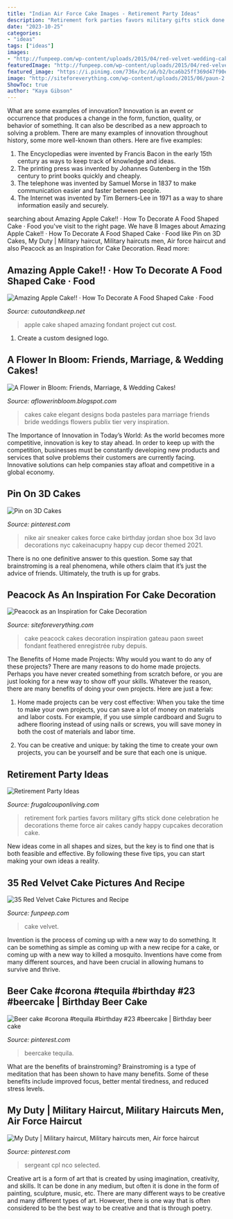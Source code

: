 ```yaml
---
title: "Indian Air Force Cake Images - Retirement Party Ideas"
description: "Retirement fork parties favors military gifts stick done celebration he decorations theme force air cakes candy happy cupcakes decoration cake"
date: "2023-10-25"
categories:
- "ideas"
tags: ["ideas"]
images:
- "http://funpeep.com/wp-content/uploads/2015/04/red-velvet-wedding-cake.jpg"
featuredImage: "http://funpeep.com/wp-content/uploads/2015/04/red-velvet-wedding-cake.jpg"
featured_image: "https://i.pinimg.com/736x/bc/a6/b2/bca6b25ff369d47f90eaafcfdfba54ff.jpg"
image: "http://siteforeverything.com/wp-content/uploads/2015/06/paun-2.jpg"
ShowToc: true
author: "Kaya Gibson"
---
```



What are some examples of innovation?
Innovation is an event or occurrence that produces a change in the form, function, quality, or behavior of something. It can also be described as a new approach to solving a problem. There are many examples of innovation throughout history, some more well-known than others. Here are five examples:
1. The Encyclopedias were invented by Francis Bacon in the early 15th century as ways to keep track of knowledge and ideas.
2. The printing press was invented by Johannes Gutenberg in the 15th century to print books quickly and cheaply.
3. The telephone was invented by Samuel Morse in 1837 to make communication easier and faster between people. 
4. The Internet was invented by Tim Berners-Lee in 1971 as a way to share information easily and securely. 

	

		
searching about Amazing Apple Cake!! · How To Decorate A Food Shaped Cake · Food you've visit to the right page. We have 8 Images about Amazing Apple Cake!! · How To Decorate A Food Shaped Cake · Food like Pin on 3D Cakes, My Duty | Military haircut, Military haircuts men, Air force haircut and also Peacock as an Inspiration for Cake Decoration. Read more:
		
    
## Amazing Apple Cake!! · How To Decorate A Food Shaped Cake · Food

<img loading=lazy src="http://images.coplusk.net/project_images/36295/image/full_CIMG0002_1257614257.jpg" onerror="this.onerror=null;this.src='https://tse1.mm.bing.net/th?id=OIP.bLZ-o42yeM3Cz1gphcTMwgHaFj&amp;pid=15.1';" alt="Amazing Apple Cake!! · How To Decorate A Food Shaped Cake · Food">

_Source: cutoutandkeep.net_

>apple cake shaped amazing fondant project cut cost. 

	

1. Create a custom designed logo.

    
## A Flower In Bloom: Friends, Marriage, &amp; Wedding Cakes!

<img loading=lazy src="http://1.bp.blogspot.com/-600qpjE1TmI/TpzI3DvHwRI/AAAAAAAABME/Npmz6JBJRdg/s1600/103581-wedding-cakes-2.jpg" onerror="this.onerror=null;this.src='https://tse4.mm.bing.net/th?id=OIP.Rb-aCyVU9f3MPLOmb-zCGQAAAA&amp;pid=15.1';" alt="A Flower in Bloom: Friends, Marriage, &amp; Wedding Cakes!">

_Source: aflowerinbloom.blogspot.com_

>cakes cake elegant designs boda pasteles para marriage friends bride weddings flowers publix tier very inspiration. 

	

The Importance of Innovation in Today’s World:
As the world becomes more competitive, innovation is key to stay ahead. In order to keep up with the competition, businesses must be constantly developing new products and services that solve problems their customers are currently facing. Innovative solutions can help companies stay afloat and competitive in a global economy.

    
## Pin On 3D Cakes

<img loading=lazy src="https://i.pinimg.com/736x/50/14/4d/50144dc8e5e58552bf27339a77becad0--d-cakes-birthday-cakes.jpg" onerror="this.onerror=null;this.src='https://tse1.mm.bing.net/th?id=OIP.nhoDmoQ9oJabLnbL6lPutQHaI_&amp;pid=15.1';" alt="Pin on 3D Cakes">

_Source: pinterest.com_

>nike air sneaker cakes force cake birthday jordan shoe box 3d lavo decorations nyc cakeinacupny happy cup decor themed 2021. 

	

There is no one definitive answer to this question. Some say that brainstroming is a real phenomena, while others claim that it’s just the advice of friends. Ultimately, the truth is up for grabs.

    
## Peacock As An Inspiration For Cake Decoration

<img loading=lazy src="http://siteforeverything.com/wp-content/uploads/2015/06/paun-2.jpg" onerror="this.onerror=null;this.src='https://tse4.mm.bing.net/th?id=OIP.bHuMsrPcTMvj6sM5QwStaQAAAA&amp;pid=15.1';" alt="Peacock as an Inspiration for Cake Decoration">

_Source: siteforeverything.com_

>cake peacock cakes decoration inspiration gateau paon sweet fondant feathered enregistrée ruby depuis. 

	

The Benefits of Home made Projects: Why would you want to do any of these projects?
There are many reasons to do home made projects. Perhaps you have never created something from scratch before, or you are just looking for a new way to show off your skills. Whatever the reason, there are many benefits of doing your own projects. Here are just a few: 
1. Home made projects can be very cost effective: When you take the time to make your own projects, you can save a lot of money on materials and labor costs. For example, if you use simple cardboard and Sugru to adhere flooring instead of using nails or screws, you will save money in both the cost of materials and labor time. 

2. You can be creative and unique: by taking the time to create your own projects, you can be yourself and be sure that each one is unique.

    
## Retirement Party Ideas

<img loading=lazy src="https://www.frugalcouponliving.com/wp-content/uploads/2017/05/retirment-fork-e1491854869103.jpg" onerror="this.onerror=null;this.src='https://tse3.mm.bing.net/th?id=OIP.KJ6eR39_tosKix-Ytk-f-QHaJ3&amp;pid=15.1';" alt="Retirement Party Ideas">

_Source: frugalcouponliving.com_

>retirement fork parties favors military gifts stick done celebration he decorations theme force air cakes candy happy cupcakes decoration cake. 

	

New ideas come in all shapes and sizes, but the key is to find one that is both feasible and effective. By following these five tips, you can start making your own ideas a reality.

    
## 35 Red Velvet Cake Pictures And Recipe

<img loading=lazy src="http://funpeep.com/wp-content/uploads/2015/04/red-velvet-wedding-cake.jpg" onerror="this.onerror=null;this.src='https://tse1.mm.bing.net/th?id=OIP.EpJKf_Y6B6JFnGnIDst6uwHaJ4&amp;pid=15.1';" alt="35 Red Velvet Cake Pictures and Recipe">

_Source: funpeep.com_

>cake velvet. 

	

Invention is the process of coming up with a new way to do something. It can be something as simple as coming up with a new recipe for a cake, or coming up with a new way to killed a mosquito. Inventions have come from many different sources, and have been crucial in allowing humans to survive and thrive.

    
## Beer Cake #corona #tequila #birthday #23 #beercake | Birthday Beer Cake

<img loading=lazy src="https://i.pinimg.com/originals/a0/f2/7c/a0f27ce0d8aef106f7f212d471c0c024.jpg" onerror="this.onerror=null;this.src='https://tse2.mm.bing.net/th?id=OIP.cxNTP2U6c5nNpRYuETgjDAHaJ4&amp;pid=15.1';" alt="Beer cake #corona #tequila #birthday #23 #beercake | Birthday beer cake">

_Source: pinterest.com_

>beercake tequila. 

	

What are the benefits of brainstroming?
Brainstroming is a type of meditation that has been shown to have many benefits. Some of these benefits include improved focus, better mental tiredness, and reduced stress levels.

    
## My Duty | Military Haircut, Military Haircuts Men, Air Force Haircut

<img loading=lazy src="https://i.pinimg.com/736x/bc/a6/b2/bca6b25ff369d47f90eaafcfdfba54ff.jpg" onerror="this.onerror=null;this.src='https://tse3.mm.bing.net/th?id=OIP.e9WJHhZA2A6t1tVvGWq5fgHaFQ&amp;pid=15.1';" alt="My Duty | Military haircut, Military haircuts men, Air force haircut">

_Source: pinterest.com_

>sergeant cpl nco selected. 

	

Creative art is a form of art that is created by using imagination, creativity, and skills. It can be done in any medium, but often it is done in the form of painting, sculpture, music, etc. There are many different ways to be creative and many different types of art. However, there is one way that is often considered to be the best way to be creative and that is through poetry.

